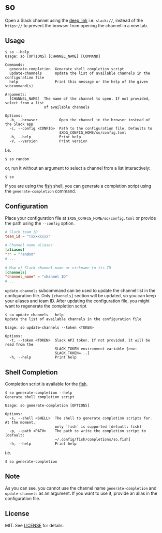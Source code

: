 # so

Open a Slack channel using the [deep link](https://api.slack.com/reference/deep-linking#supported_URIs) i.e. `slack://`, instead of the `https://` to prevent the browser from opening the channel in a new tab.

## Usage

```console
$ so --help
Usage: so [OPTIONS] [CHANNEL_NAME] [COMMAND]

Commands:
  generate-completion  Generate shell completion script
  update-channels      Update the list of available channels in the configuration file
  help                 Print this message or the help of the given subcommand(s)

Arguments:
  [CHANNEL_NAME]  The name of the channel to open. If not provided, select from a list
                  of available channels

Options:
  -b, --browser          Open the channel in the browser instead of the Slack app
  -c, --config <CONFIG>  Path to the configuration file. Defaults to
                         $XDG_CONFIG_HOME/so/config.toml
  -h, --help             Print help
  -V, --version          Print version
```

i.e.

```console
$ so random
```

or, run it without an argument to select a channel from a list interactively:

```console
$ so
```

If you are using the [fish](https://fishshell.com/) shell, you can generate a completion script using the `generate-completion` command.

## Configuration

Place your configuration file at `$XDG_CONFIG_HOME/so/config.toml` or provide the path using the `--config` option.

```toml
# Slack team ID
team_id = "Txxxxxxxx"

# Channel name aliases
[aliases]
"r" = "random"
# ...
 
# Map of Slack channel name or nickname to its ID
[channels]
"channel_name" = "channel ID"
# ...
```

`update-channels` subcommand can be used to update the channel list in the configuration file. Only `[channels]` section will be updated, so you can keep your aliases and team ID. After updating the configuration file, you might want to regenerate the completion script.

```console
$ so update-channels --help
Update the list of available channels in the configuration file

Usage: so update-channels --token <TOKEN>

Options:
  -t, --token <TOKEN>  Slack API token. If not provided, it will be read from the
                       SLACK_TOKEN environment variable [env:
                       SLACK_TOKEN=...]
  -h, --help           Print help
```

## Shell Completion

Completion script is available for the [fish](https://fishshell.com/).

```console
$ so generate-completion --help
Generate shell completion script

Usage: so generate-completion [OPTIONS]

Options:
  -s, --shell <SHELL>  The shell to generate completion scripts for. At the moment,
                       only `fish` is supported [default: fish]
  -p, --path <PATH>    The path to write the completion script to [default:
                       ~/.config/fish/completions/so.fish]
  -h, --help           Print help
```

i.e.

```console
$ so generate-completion
```

## Note

As you can see, you cannot use the channel name `generate-completion` and `update-channels` as an argument. If you want to use it, provide an alias in the configuration file.

## License

MIT. See [LICENSE](LICENSE) for details.

